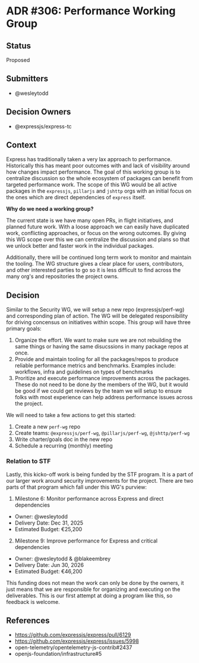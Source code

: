 # ADR #306: Performance Working Group

## Status

Proposed

## Submitters

- @wesleytodd

## Decision Owners

- @expressjs/express-tc

## Context

Express has traditionally taken a very lax approach to performance. Historically this has meant poor outcomes with
and lack of visibility around how changes impact performance. The goal of this working
group is to centralize discussion so the whole ecosystem of packages can benefit from targeted performance work. The
scope of this WG would be all active packages in the `expressjs`, `pillarjs` and `jshttp` orgs with an initial focus on
the ones which are direct dependencies of `express` itself. 

**Why do we need a working group?**

The current state is we have many open PRs, in flight initiatives, and planned future work. With a loose approach we
can easily have duplicated work, conflicting approaches, or focus on the wrong outcomes. By giving this WG scope over
this we can centralize the discussion and plans so that we unlock better and faster work in the individual packages.

Additionally, there will be continued long term work to monitor and maintain the tooling. The WG structure gives a clear
place for users, contributors, and other interested parties to go so it is less difficult to find across the many org's
and repositories the project owns.

## Decision

Similar to the Security WG, we will setup a new repo (expressjs/perf-wg) and corresponding plan of action. The WG will
be delegated responsibility for driving concensus on initiatives within scope. This group will have three primary goals:

1. Organize the effort. We want to make sure we are not rebuilding the same things or having the same disucssions in
   many package repos at once.
2. Provide and maintain tooling for all the packages/repos to produce reliable performance metrics and benchmarks.
   Examples include: workflows, infra and guidelines on types of benchmarks
3. Proritize and execute performance improvements across the packages. These do not need to be done *by* the members of
   the WG, but it would be good if we could get reviews by the team we will setup to ensure folks with most experience
   can help address performance issues across the project.

We will need to take a few actions to get this started:

1. Create a new `perf-wg` repo
2. Create teams: `@expressjs/perf-wg`, `@pillarjs/perf-wg`, `@jshttp/perf-wg`
3. Write charter/goals doc in the new repo
4. Schedule a recurring (monthly) meeting

### Relation to STF

Lastly, this kicko-off work is being funded by the STF program. It is a part of our larger work around security
improvements for the project. There are two parts of that program which fall under this WG's purview:

1. Milestone 6: Monitor performance across Express and direct dependencies
  - Owner: @wesleytodd
  - Delivery Date: Dec 31, 2025
  - Estimated Budget: €25,200
2. Milestone 9: Improve performance for Express and critical dependencies
  - Owner: @wesleytodd & @blakeembrey
  - Delivery Date: Jun 30, 2026
  - Estimated Budget: €46,200

This funding does not mean the work can only be done by the owners, it just means that we are responsible for organizing
and executing on the deliverables. This is our first attempt at doing a program like this, so feedback is welcome.

## References

- https://github.com/expressjs/express/pull/6129
- https://github.com/expressjs/express/issues/5998
- open-telemetry/opentelemetry-js-contrib#2437
- openjs-foundation/infrastructure#5

